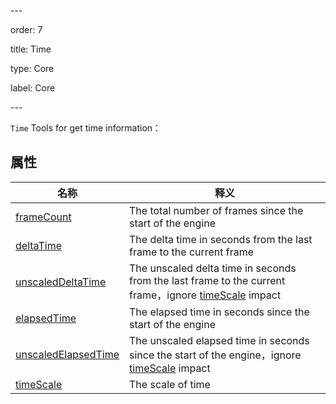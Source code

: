 \---

order: 7

title: Time

type: Core

label: Core

\---

`Time` Tools for get time information：

## 属性

| 名称                                                         | 释义                                                         |
| ------------------------------------------------------------ | ------------------------------------------------------------ |
| [frameCount](${api}core/Engine#frameCount)                   | The total number of frames since the start of the engine                                  |
| [deltaTime](${api}core/Engine#deltaTime)                     | The delta time in seconds from the last frame to the current frame                               |
| [unscaledDeltaTime](${api}core/Engine#unscaledDeltaTime)     | The unscaled delta time in seconds from the last frame to the current frame，ignore [timeScale]((${api}core/Engine#timeScale)) impact |
| [elapsedTime](${api}core/Engine#elapsedTime)                 | The elapsed time in seconds since the start of the engine                                    |
| [unscaledElapsedTime](${api}core/Engine#unscaledElapsedTime) | The unscaled elapsed time in seconds since the start of the engine，ignore [timeScale]((${api}core/Engine#timeScale)) impact |
| [timeScale](${api}core/Engine#timeScale)                     | The scale of time                                                  |